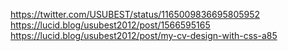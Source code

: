 https://twitter.com/USUBEST/status/1165009836695805952
https://lucid.blog/usubest2012/post/1566595165
https://lucid.blog/usubest2012/post/my-cv-design-with-css-a85
